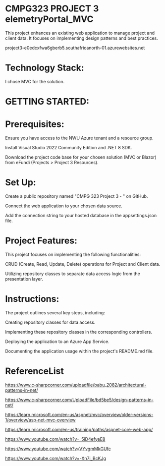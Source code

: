 # CMPG323 PROJECT 3 elemetryPortal_MVC
This project enhances an existing web application to manage project and client data. It focuses on implementing design patterns and best practices.

project3-e0edcxfwa6gberb5.southafricanorth-01.azurewebsites.net
# Technology Stack:
 I chose MVC for the solution. 
# GETTING STARTED:
# Prerequisites:
Ensure you have access to the NWU Azure tenant and a resource group.

Install Visual Studio 2022 Community Edition and .NET 8 SDK.

Download the project code base for your chosen solution (MVC or Blazor) from eFundi (Projects > Project 3 Resources).
# Set Up:
Create a public repository named "CMPG 323 Project 3 - <your student number>" on GitHub.

Connect the web application to your chosen data source.

Add the connection string to your hosted database in the appsettings.json file.

# Project Features:
This project focuses on implementing the following functionalities:

CRUD (Create, Read, Update, Delete) operations for Project and Client data.

Utilizing repository classes to separate data access logic from the presentation layer.

# Instructions:
The project outlines several key steps, including:

Creating repository classes for data access.

Implementing these repository classes in the corresponding controllers.

Deploying the application to an Azure App Service.

Documenting the application usage within the project's README.md file.

# ReferenceList
https://www.c-sharpcorner.com/uploadfile/babu_2082/architectural-patterns-in-net/

https://www.c-sharpcorner.com/UploadFile/bd5be5/design-patterns-in-net/

https://learn.microsoft.com/en-us/aspnet/mvc/overview/older-versions-1/overview/asp-net-mvc-overview

https://learn.microsoft.com/en-us/training/paths/aspnet-core-web-app/

https://www.youtube.com/watch?v=_5iD4efyeE8

https://www.youtube.com/watch?v=VYvgmMkGUfc

https://www.youtube.com/watch?v=-Xn7i_BcKJg

